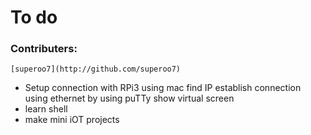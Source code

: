 # To do
### Contributers:
	[superoo7](http://github.com/superoo7)

	
 - Setup connection with RPi3 using mac
	find IP
	establish connection using ethernet by using puTTy
	show virtual screen
 - learn shell
 - make mini iOT projects

